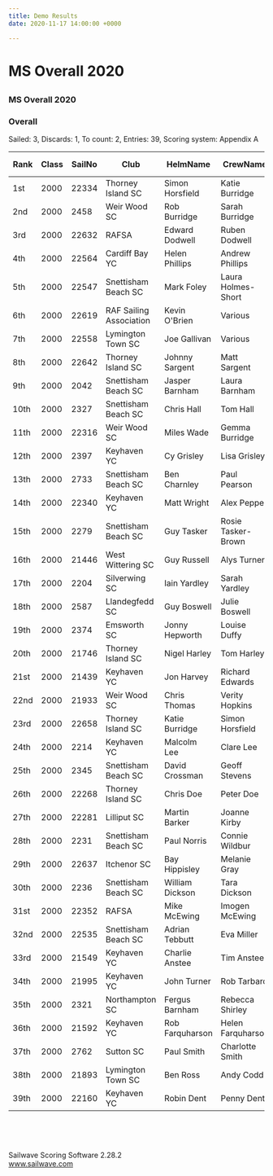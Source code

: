 ```yaml
---
title: Demo Results
date: 2020-11-17 14:00:00 +0000

---
```

<div>

<h1>MS Overall 2020</h1>

<h2></h2>

<div style="clear:both"></div>

<h3>MS Overall 2020</h3>

<h3>Overall</h3>

<div>Sailed: 3, Discards: 1, To count: 2, Entries: 39, Scoring system: Appendix A</div>

<table cellspacing="0" cellpadding="0" border="0">

<colgroup span="11">

<col>

<col>

<col>

<col>

<col>

<col>

<col>

<col>

<col>

<col>

<col>

</colgroup>

<thead>

<tr>

<th>Rank</th>

<th>Class</th>

<th>SailNo</th>

<th>Club</th>

<th>HelmName</th>

<th>CrewName</th>

<th>Snettisham Beach SC</th>

<th>Keyhaven YC</th>

<th>Itchenor SC</th>

<th>Total</th>

<th>Nett</th>

</tr>

</thead>

<tbody>

<tr>

<td>1st</td>

<td>2000</td>

<td>22334</td>

<td>Thorney Island SC</td>

<td>Simon Horsfield</td>

<td>Katie Burridge</td>

<td>1.0</td>

<td>1.0</td>

<td>(40.0 DNC)</td>

<td>42.0</td>

<td>2.0</td>

</tr>

<tr>

<td>2nd</td>

<td>2000</td>

<td>2458</td>

<td>Weir Wood SC</td>

<td>Rob Burridge</td>

<td>Sarah Burridge</td>

<td>(40.0 DNC)</td>

<td>6.0</td>

<td>1.0</td>

<td>47.0</td>

<td>7.0</td>

</tr>

<tr>

<td>3rd</td>

<td>2000</td>

<td>22632</td>

<td>RAFSA</td>

<td>Edward Dodwell</td>

<td>Ruben Dodwell</td>

<td>(40.0 DNC)</td>

<td>3.0</td>

<td>5.0</td>

<td>48.0</td>

<td>8.0</td>

</tr>

<tr>

<td>4th</td>

<td>2000</td>

<td>22564</td>

<td>Cardiff Bay YC</td>

<td>Helen Phillips</td>

<td>Andrew Phillips</td>

<td>(40.0 DNC)</td>

<td>7.0</td>

<td>3.0</td>

<td>50.0</td>

<td>10.0</td>

</tr>

<tr>

<td>5th</td>

<td>2000</td>

<td>22547</td>

<td>Snettisham Beach SC</td>

<td>Mark Foley</td>

<td>Laura Holmes-Short</td>

<td>7.0</td>

<td>8.0</td>

<td>(40.0 DNC)</td>

<td>55.0</td>

<td>15.0</td>

</tr>

<tr>

<td>6th</td>

<td>2000</td>

<td>22619</td>

<td>RAF Sailing Association</td>

<td>Kevin O'Brien</td>

<td>Various</td>

<td>14.0</td>

<td>2.0</td>

<td>(40.0 DNC)</td>

<td>56.0</td>

<td>16.0</td>

</tr>

<tr>

<td>7th</td>

<td>2000</td>

<td>22558</td>

<td>Lymington Town SC</td>

<td>Joe Gallivan</td>

<td>Various</td>

<td>8.0</td>

<td>12.0</td>

<td>(40.0 DNC)</td>

<td>60.0</td>

<td>20.0</td>

</tr>

<tr>

<td>8th</td>

<td>2000</td>

<td>22642</td>

<td>Thorney Island SC</td>

<td>Johnny Sargent</td>

<td>Matt Sargent</td>

<td>(40.0 DNC)</td>

<td>40.0 DNC</td>

<td>2.0</td>

<td>82.0</td>

<td>42.0</td>

</tr>

<tr>

<td>9th</td>

<td>2000</td>

<td>2042</td>

<td>Snettisham Beach SC</td>

<td>Jasper Barnham</td>

<td>Laura Barnham</td>

<td>2.0</td>

<td>(40.0 DNC)</td>

<td>40.0 DNC</td>

<td>82.0</td>

<td>42.0</td>

</tr>

<tr>

<td>10th</td>

<td>2000</td>

<td>2327</td>

<td>Snettisham Beach SC</td>

<td>Chris Hall</td>

<td>Tom Hall</td>

<td>3.0</td>

<td>(40.0 DNC)</td>

<td>40.0 DNC</td>

<td>83.0</td>

<td>43.0</td>

</tr>

<tr>

<td>11th</td>

<td>2000</td>

<td>22316</td>

<td>Weir Wood SC</td>

<td>Miles Wade</td>

<td>Gemma Burridge</td>

<td>(40.0 DNC)</td>

<td>40.0 DNC</td>

<td>4.0</td>

<td>84.0</td>

<td>44.0</td>

</tr>

<tr>

<td>12th</td>

<td>2000</td>

<td>2397</td>

<td>Keyhaven YC</td>

<td>Cy Grisley</td>

<td>Lisa Grisley</td>

<td>(40.0 DNC)</td>

<td>4.0</td>

<td>40.0 DNC</td>

<td>84.0</td>

<td>44.0</td>

</tr>

<tr>

<td>13th</td>

<td>2000</td>

<td>2733</td>

<td>Snettisham Beach SC</td>

<td>Ben Charnley</td>

<td>Paul Pearson</td>

<td>4.0</td>

<td>(40.0 DNC)</td>

<td>40.0 DNC</td>

<td>84.0</td>

<td>44.0</td>

</tr>

<tr>

<td>14th</td>

<td>2000</td>

<td>22340</td>

<td>Keyhaven YC</td>

<td>Matt Wright</td>

<td>Alex Pepper</td>

<td>(40.0 DNC)</td>

<td>5.0</td>

<td>40.0 DNC</td>

<td>85.0</td>

<td>45.0</td>

</tr>

<tr>

<td>15th</td>

<td>2000</td>

<td>2279</td>

<td>Snettisham Beach SC</td>

<td>Guy Tasker</td>

<td>Rosie Tasker-Brown</td>

<td>5.0</td>

<td>(40.0 DNC)</td>

<td>40.0 DNC</td>

<td>85.0</td>

<td>45.0</td>

</tr>

<tr>

<td>16th</td>

<td>2000</td>

<td>21446</td>

<td>West Wittering SC</td>

<td>Guy Russell</td>

<td>Alys Turner</td>

<td>(40.0 DNC)</td>

<td>40.0 DNC</td>

<td>6.0</td>

<td>86.0</td>

<td>46.0</td>

</tr>

<tr>

<td>17th</td>

<td>2000</td>

<td>2204</td>

<td>Silverwing SC</td>

<td>Iain Yardley</td>

<td>Sarah Yardley</td>

<td>6.0</td>

<td>(40.0 DNC)</td>

<td>40.0 DNC</td>

<td>86.0</td>

<td>46.0</td>

</tr>

<tr>

<td>18th</td>

<td>2000</td>

<td>2587</td>

<td>Llandegfedd SC</td>

<td>Guy Boswell</td>

<td>Julie Boswell</td>

<td>(40.0 DNC)</td>

<td>40.0 DNC</td>

<td>7.0</td>

<td>87.0</td>

<td>47.0</td>

</tr>

<tr>

<td>19th</td>

<td>2000</td>

<td>2374</td>

<td>Emsworth SC</td>

<td>Jonny Hepworth</td>

<td>Louise Duffy</td>

<td>(40.0 DNC)</td>

<td>40.0 DNC</td>

<td>8.0</td>

<td>88.0</td>

<td>48.0</td>

</tr>

<tr>

<td>20th</td>

<td>2000</td>

<td>21746</td>

<td>Thorney Island SC</td>

<td>Nigel Harley</td>

<td>Tom Harley</td>

<td>(40.0 DNC)</td>

<td>40.0 DNC</td>

<td>9.0</td>

<td>89.0</td>

<td>49.0</td>

</tr>

<tr>

<td>21st</td>

<td>2000</td>

<td>21439</td>

<td>Keyhaven YC</td>

<td>Jon Harvey</td>

<td>Richard Edwards</td>

<td>(40.0 DNC)</td>

<td>9.0</td>

<td>40.0 DNC</td>

<td>89.0</td>

<td>49.0</td>

</tr>

<tr>

<td>22nd</td>

<td>2000</td>

<td>21933</td>

<td>Weir Wood SC</td>

<td>Chris Thomas</td>

<td>Verity Hopkins</td>

<td>9.0</td>

<td>(40.0 DNC)</td>

<td>40.0 DNC</td>

<td>89.0</td>

<td>49.0</td>

</tr>

<tr>

<td>23rd</td>

<td>2000</td>

<td>22658</td>

<td>Thorney Island SC</td>

<td>Katie Burridge</td>

<td>Simon Horsfield</td>

<td>(40.0 DNC)</td>

<td>40.0 DNC</td>

<td>10.0</td>

<td>90.0</td>

<td>50.0</td>

</tr>

<tr>

<td>24th</td>

<td>2000</td>

<td>2214</td>

<td>Keyhaven YC</td>

<td>Malcolm Lee</td>

<td>Clare Lee</td>

<td>(40.0 DNC)</td>

<td>10.0</td>

<td>40.0 DNC</td>

<td>90.0</td>

<td>50.0</td>

</tr>

<tr>

<td>25th</td>

<td>2000</td>

<td>2345</td>

<td>Snettisham Beach SC</td>

<td>David Crossman</td>

<td>Geoff Stevens</td>

<td>10.0</td>

<td>(40.0 DNC)</td>

<td>40.0 DNC</td>

<td>90.0</td>

<td>50.0</td>

</tr>

<tr>

<td>26th</td>

<td>2000</td>

<td>22268</td>

<td>Thorney Island SC</td>

<td>Chris Doe</td>

<td>Peter Doe</td>

<td>(40.0 DNC)</td>

<td>40.0 DNC</td>

<td>11.0</td>

<td>91.0</td>

<td>51.0</td>

</tr>

<tr>

<td>27th</td>

<td>2000</td>

<td>22281</td>

<td>Lilliput SC</td>

<td>Martin Barker</td>

<td>Joanne Kirby</td>

<td>(40.0 DNC)</td>

<td>11.0</td>

<td>40.0 DNC</td>

<td>91.0</td>

<td>51.0</td>

</tr>

<tr>

<td>28th</td>

<td>2000</td>

<td>2231</td>

<td>Snettisham Beach SC</td>

<td>Paul Norris</td>

<td>Connie Wildbur</td>

<td>11.0</td>

<td>(40.0 DNC)</td>

<td>40.0 DNC</td>

<td>91.0</td>

<td>51.0</td>

</tr>

<tr>

<td>29th</td>

<td>2000</td>

<td>22637</td>

<td>Itchenor SC</td>

<td>Bay Hippisley</td>

<td>Melanie Gray</td>

<td>(40.0 DNC)</td>

<td>40.0 DNC</td>

<td>12.0</td>

<td>92.0</td>

<td>52.0</td>

</tr>

<tr>

<td>30th</td>

<td>2000</td>

<td>2236</td>

<td>Snettisham Beach SC</td>

<td>William Dickson</td>

<td>Tara Dickson</td>

<td>12.0</td>

<td>(40.0 DNC)</td>

<td>40.0 DNC</td>

<td>92.0</td>

<td>52.0</td>

</tr>

<tr>

<td>31st</td>

<td>2000</td>

<td>22352</td>

<td>RAFSA</td>

<td>Mike McEwing</td>

<td>Imogen McEwing</td>

<td>(40.0 DNC)</td>

<td>13.0</td>

<td>40.0 DNC</td>

<td>93.0</td>

<td>53.0</td>

</tr>

<tr>

<td>32nd</td>

<td>2000</td>

<td>22535</td>

<td>Snettisham Beach SC</td>

<td>Adrian Tebbutt</td>

<td>Eva Miller</td>

<td>13.0</td>

<td>(40.0 DNC)</td>

<td>40.0 DNC</td>

<td>93.0</td>

<td>53.0</td>

</tr>

<tr>

<td>33rd</td>

<td>2000</td>

<td>21549</td>

<td>Keyhaven YC</td>

<td>Charlie Anstee</td>

<td>Tim Anstee</td>

<td>(40.0 DNC)</td>

<td>14.0</td>

<td>40.0 DNC</td>

<td>94.0</td>

<td>54.0</td>

</tr>

<tr>

<td>34th</td>

<td>2000</td>

<td>21995</td>

<td>Keyhaven YC</td>

<td>John Turner</td>

<td>Rob Tarbard</td>

<td>(40.0 DNC)</td>

<td>15.0</td>

<td>40.0 DNC</td>

<td>95.0</td>

<td>55.0</td>

</tr>

<tr>

<td>35th</td>

<td>2000</td>

<td>2321</td>

<td>Northampton SC</td>

<td>Fergus Barnham</td>

<td>Rebecca Shirley</td>

<td>15.0</td>

<td>(40.0 DNC)</td>

<td>40.0 DNC</td>

<td>95.0</td>

<td>55.0</td>

</tr>

<tr>

<td>36th</td>

<td>2000</td>

<td>21592</td>

<td>Keyhaven YC</td>

<td>Rob Farquharson</td>

<td>Helen Farquharson</td>

<td>(40.0 DNC)</td>

<td>16.0</td>

<td>40.0 DNC</td>

<td>96.0</td>

<td>56.0</td>

</tr>

<tr>

<td>37th</td>

<td>2000</td>

<td>2762</td>

<td>Sutton SC</td>

<td>Paul Smith</td>

<td>Charlotte Smith</td>

<td>16.0</td>

<td>(40.0 DNC)</td>

<td>40.0 DNC</td>

<td>96.0</td>

<td>56.0</td>

</tr>

<tr>

<td>38th</td>

<td>2000</td>

<td>21893</td>

<td>Lymington Town SC</td>

<td>Ben Ross</td>

<td>Andy Codd</td>

<td>(40.0 DNC)</td>

<td>17.0</td>

<td>40.0 DNC</td>

<td>97.0</td>

<td>57.0</td>

</tr>

<tr>

<td>39th</td>

<td>2000</td>

<td>22160</td>

<td>Keyhaven YC</td>

<td>Robin Dent</td>

<td>Penny Dent</td>

<td>(40.0 DNC)</td>

<td>18.0</td>

<td>40.0 DNC</td>

<td>98.0</td>

<td>58.0</td>

</tr>

</tbody>

</table>

<p><a></a><br><a></a></p>

<p><a></a><br><a></a></p>

<p>Sailwave Scoring Software 2.28.2<br><a href="http://www.sailwave.com" target="_blank">www.sailwave.com</a></p>

</div>